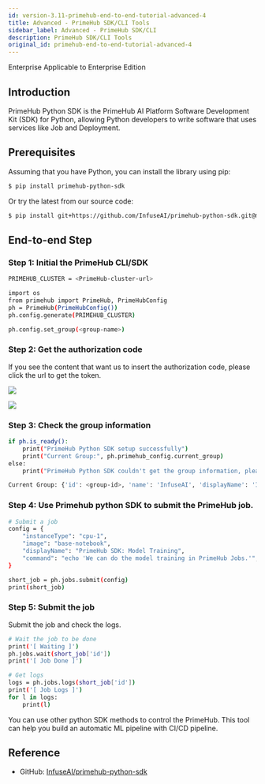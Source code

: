```yaml
---
id: version-3.11-primehub-end-to-end-tutorial-advanced-4
title: Advanced - PrimeHub SDK/CLI Tools
sidebar_label: Advanced - PrimeHub SDK/CLI
description: PrimeHub SDK/CLI Tools
original_id: primehub-end-to-end-tutorial-advanced-4
---
```

<div class="label-sect">
  <div class="ee-only tooltip">Enterprise
    <span class="tooltiptext">Applicable to Enterprise Edition</span>
  </div>
</div>

## Introduction

PrimeHub Python SDK is the PrimeHub AI Platform Software Development Kit (SDK) for Python, allowing Python developers to write software that uses services like Job and Deployment.

## Prerequisites

Assuming that you have Python, you can install the library using pip:
    
```bash
$ pip install primehub-python-sdk
```
    
Or try the latest from our source code:

```bash
$ pip install git+https://github.com/InfuseAI/primehub-python-sdk.git@main
```
    

## End-to-end Step

### Step 1: Initial the PrimeHub CLI/SDK
    
```bash
PRIMEHUB_CLUSTER = <PrimeHub-cluster-url>

import os
from primehub import PrimeHub, PrimeHubConfig
ph = PrimeHub(PrimeHubConfig())
ph.config.generate(PRIMEHUB_CLUSTER)

ph.config.set_group(<group-name>)
```
    
### Step 2: Get the authorization code

If you see the content that want us to insert the authorization code, please click the url to get the token.
        
![](assets/primehub-end-to-end-tutorial-auth-code.png)

![](assets/primehub-end-to-end-tutorial-paste-code.png)
        

### Step 3: Check the group information
    
```bash
if ph.is_ready():
    print("PrimeHub Python SDK setup successfully")
    print("Current Group:", ph.primehub_config.current_group)
else:
    print("PrimeHub Python SDK couldn't get the group information, please check the configuration.")
```

```bash
Current Group: {'id': <group-id>, 'name': 'InfuseAI', 'displayName': 'InfuseAI'}
```
    
### Step 4: Use Primehub python SDK to submit the PrimeHub job.
    
```bash
# Submit a job
config = {
    "instanceType": "cpu-1",
    "image": "base-notebook",
    "displayName": "PrimeHub SDK: Model Training",
    "command": "echo 'We can do the model training in PrimeHub Jobs.'",
}

short_job = ph.jobs.submit(config)
print(short_job)
```
    
### Step 5: Submit the job

Submit the job and check the logs.
    
```bash
# Wait the job to be done
print('[ Waiting ]')
ph.jobs.wait(short_job['id'])
print('[ Job Done ]')

# Get logs
logs = ph.jobs.logs(short_job['id'])
print('[ Job Logs ]')
for l in logs:
    print(l)
```

You can use other python SDK methods to control the PrimeHub. This tool can help you build an automatic ML pipeline with CI/CD pipeline.

## Reference

- GitHub: [InfuseAI/primehub-python-sdk](https://github.com/InfuseAI/primehub-python-sdk)
    
